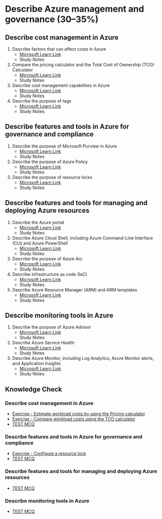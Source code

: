 # Describe Azure management and governance (30–35%)


## Describe cost management in Azure
1. Describe factors that can affect costs in Azure
   - [Microsoft Learn Link](https://learn.microsoft.com/en-us/training/modules/describe-cost-management-azure/2-describe-factors-affect-costs-azure?ns-enrollment-type=learningpath&ns-enrollment-id=learn.wwl.describe-azure-management-governance)
   - Study Notes
1. Compare the pricing calculator and the Total Cost of Ownership (TCO) Calculator
   - [Microsoft Learn Link](https://learn.microsoft.com/en-us/training/modules/describe-cost-management-azure/3-compare-pricing-total-cost-of-ownership-calculators)
   - Study Notes
1. Describe cost management capabilities in Azure
   - [Microsoft Learn Link](https://learn.microsoft.com/en-us/training/modules/describe-cost-management-azure/6-describe-azure-tool)
   - Study Notes
1. Describe the purpose of tags
   - [Microsoft Learn Link](https://learn.microsoft.com/en-us/training/modules/describe-cost-management-azure/7-describe-purpose-of-tags)
   - Study Notes

## Describe features and tools in Azure for governance and compliance

1. Describe the purpose of Microsoft Purview in Azure
   - [Microsoft Learn Link](https://learn.microsoft.com/en-us/training/modules/describe-features-tools-azure-for-governance-compliance/2-describe-purpose-microsoft-purview)
   - Study Notes
1. Describe the purpose of Azure Policy
   - [Microsoft Learn Link](https://learn.microsoft.com/en-us/training/modules/describe-features-tools-azure-for-governance-compliance/3-describe-purpose-of-azure-policy)
   - Study Notes
1. Describe the purpose of resource locks
   - [Microsoft Learn Link](https://learn.microsoft.com/en-us/training/modules/describe-features-tools-azure-for-governance-compliance/4-describe-purpose-of-resource-locks)
   - Study Notes

## Describe features and tools for managing and deploying Azure resources

1. Describe the Azure portal
   - [Microsoft Learn Link](https://learn.microsoft.com/en-us/training/modules/describe-features-tools-manage-deploy-azure-resources/2-describe-interacting-azure)
   - Study Notes
1. Describe Azure Cloud Shell, including Azure Command-Line Interface (CLI) and Azure PowerShell
   - [Microsoft Learn Link](https://learn.microsoft.com/en-us/training/modules/describe-features-tools-manage-deploy-azure-resources/2-describe-interacting-azure)
   - Study Notes
1. Describe the purpose of Azure Arc
   - [Microsoft Learn Link](https://learn.microsoft.com/en-us/training/modules/describe-features-tools-manage-deploy-azure-resources/3-describe-purpose-of-azure-arc)
   - Study Notes
1. Describe infrastructure as code (IaC)
   - [Microsoft Learn Link](https://learn.microsoft.com/en-us/training/modules/describe-features-tools-manage-deploy-azure-resources/4-describe-azure-resource-manager-azure-arm-templates)
   - Study Notes
1. Describe Azure Resource Manager (ARM) and ARM templates
   - [Microsoft Learn Link](https://learn.microsoft.com/en-us/training/modules/describe-features-tools-manage-deploy-azure-resources/4-describe-azure-resource-manager-azure-arm-templates)
   - Study Notes

## Describe monitoring tools in Azure

1. Describe the purpose of Azure Advisor
   - [Microsoft Learn Link](https://learn.microsoft.com/en-us/training/modules/describe-monitoring-tools-azure/2-describe-purpose-of-azure-advisor)
   - Study Notes
1. Describe Azure Service Health
   - [Microsoft Learn Link](https://learn.microsoft.com/en-us/training/modules/describe-monitoring-tools-azure/3-describe-azure-service-health)
   - Study Notes
1. Describe Azure Monitor, including Log Analytics, Azure Monitor alerts, and Application Insights
   - [Microsoft Learn Link](https://learn.microsoft.com/en-us/training/modules/describe-monitoring-tools-azure/4-describe-azure-monitor)
   - Study Notes
  

## Knowledge Check
### Describe cost management in Azure
- [Exercise - Estimate workload costs by using the Pricing calculator](https://learn.microsoft.com/en-us/training/modules/describe-cost-management-azure/4-exercise-estimate-workload-costs-use-pricing-calculator)
- [Exercise - Compare workload costs using the TCO calculator](https://learn.microsoft.com/en-us/training/modules/describe-cost-management-azure/5-exercise-compare-workload-costs-use-total-cost-ownership-calculator)
- [TEST MCQ](https://learn.microsoft.com/en-us/training/modules/describe-cost-management-azure/8-knowledge-check)

### Describe features and tools in Azure for governance and compliance
- [Exercise - Configure a resource lock](https://learn.microsoft.com/en-us/training/modules/describe-features-tools-azure-for-governance-compliance/5-exercise-configure-resource-lock)
- [TEST MCQ](https://learn.microsoft.com/en-us/training/modules/describe-features-tools-azure-for-governance-compliance/7-knowledge-check)

### Describe features and tools for managing and deploying Azure resources
- [TEST MCQ](https://learn.microsoft.com/en-us/training/modules/describe-features-tools-manage-deploy-azure-resources/5-knowledge-check)

### Describe monitoring tools in Azure
- [TEST MCQ](https://learn.microsoft.com/en-us/training/modules/describe-monitoring-tools-azure/5-knowledge-check)
